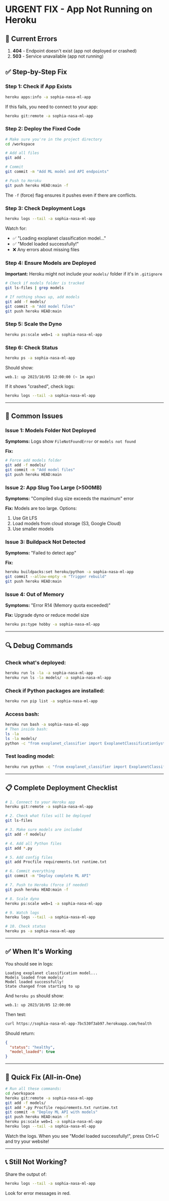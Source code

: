 # URGENT FIX - App Not Running on Heroku

## 🔴 Current Errors

1. **404** - Endpoint doesn't exist (app not deployed or crashed)
2. **503** - Service unavailable (app not running)

## ✅ Step-by-Step Fix

### Step 1: Check if App Exists

```bash
heroku apps:info -a sophia-nasa-ml-app
```

If this fails, you need to connect to your app:
```bash
heroku git:remote -a sophia-nasa-ml-app
```

### Step 2: Deploy the Fixed Code

```bash
# Make sure you're in the project directory
cd /workspace

# Add all files
git add .

# Commit
git commit -m "Add ML model and API endpoints"

# Push to Heroku
git push heroku HEAD:main -f
```

The `-f` (force) flag ensures it pushes even if there are conflicts.

### Step 3: Check Deployment Logs

```bash
heroku logs --tail -a sophia-nasa-ml-app
```

Watch for:
- ✅ "Loading exoplanet classification model..."
- ✅ "Model loaded successfully!"
- ❌ Any errors about missing files

### Step 4: Ensure Models are Deployed

**Important:** Heroku might not include your `models/` folder if it's in `.gitignore`

```bash
# Check if models folder is tracked
git ls-files | grep models

# If nothing shows up, add models
git add -f models/
git commit -m "Add model files"
git push heroku HEAD:main
```

### Step 5: Scale the Dyno

```bash
heroku ps:scale web=1 -a sophia-nasa-ml-app
```

### Step 6: Check Status

```bash
heroku ps -a sophia-nasa-ml-app
```

Should show:
```
web.1: up 2023/10/05 12:00:00 (~ 1m ago)
```

If it shows "crashed", check logs:
```bash
heroku logs --tail -a sophia-nasa-ml-app
```

---

## 🚨 Common Issues

### Issue 1: Models Folder Not Deployed

**Symptoms:** Logs show `FileNotFoundError` or `models not found`

**Fix:**
```bash
# Force add models folder
git add -f models/
git commit -m "Add model files"
git push heroku HEAD:main
```

### Issue 2: App Slug Too Large (>500MB)

**Symptoms:** "Compiled slug size exceeds the maximum" error

**Fix:** Models are too large. Options:
1. Use Git LFS
2. Load models from cloud storage (S3, Google Cloud)
3. Use smaller models

### Issue 3: Buildpack Not Detected

**Symptoms:** "Failed to detect app"

**Fix:**
```bash
heroku buildpacks:set heroku/python -a sophia-nasa-ml-app
git commit --allow-empty -m "Trigger rebuild"
git push heroku HEAD:main
```

### Issue 4: Out of Memory

**Symptoms:** "Error R14 (Memory quota exceeded)"

**Fix:** Upgrade dyno or reduce model size
```bash
heroku ps:type hobby -a sophia-nasa-ml-app
```

---

## 🔍 Debug Commands

### Check what's deployed:
```bash
heroku run ls -la -a sophia-nasa-ml-app
heroku run ls -la models/ -a sophia-nasa-ml-app
```

### Check if Python packages are installed:
```bash
heroku run pip list -a sophia-nasa-ml-app
```

### Access bash:
```bash
heroku run bash -a sophia-nasa-ml-app
# Then inside bash:
ls -la
ls -la models/
python -c "from exoplanet_classifier import ExoplanetClassificationSystem"
```

### Test loading model:
```bash
heroku run python -c "from exoplanet_classifier import ExoplanetClassificationSystem; s = ExoplanetClassificationSystem(); s.load_models()" -a sophia-nasa-ml-app
```

---

## 📋 Complete Deployment Checklist

```bash
# 1. Connect to your Heroku app
heroku git:remote -a sophia-nasa-ml-app

# 2. Check what files will be deployed
git ls-files

# 3. Make sure models are included
git add -f models/

# 4. Add all Python files
git add *.py

# 5. Add config files
git add Procfile requirements.txt runtime.txt

# 6. Commit everything
git commit -m "Deploy complete ML API"

# 7. Push to Heroku (force if needed)
git push heroku HEAD:main -f

# 8. Scale dyno
heroku ps:scale web=1 -a sophia-nasa-ml-app

# 9. Watch logs
heroku logs --tail -a sophia-nasa-ml-app

# 10. Check status
heroku ps -a sophia-nasa-ml-app
```

---

## ✅ When It's Working

You should see in logs:
```
Loading exoplanet classification model...
Models loaded from models/
Model loaded successfully!
State changed from starting to up
```

And `heroku ps` should show:
```
web.1: up 2023/10/05 12:00:00
```

Then test:
```bash
curl https://sophia-nasa-ml-app-7bc530f3ab97.herokuapp.com/health
```

Should return:
```json
{
  "status": "healthy",
  "model_loaded": true
}
```

---

## 🎯 Quick Fix (All-in-One)

```bash
# Run all these commands:
cd /workspace
heroku git:remote -a sophia-nasa-ml-app
git add -f models/
git add *.py Procfile requirements.txt runtime.txt
git commit -m "Deploy ML API with models"
git push heroku HEAD:main -f
heroku ps:scale web=1 -a sophia-nasa-ml-app
heroku logs --tail -a sophia-nasa-ml-app
```

Watch the logs. When you see "Model loaded successfully!", press Ctrl+C and try your website!

---

## 📞 Still Not Working?

Share the output of:
```bash
heroku logs --tail -a sophia-nasa-ml-app
```

Look for error messages in red.